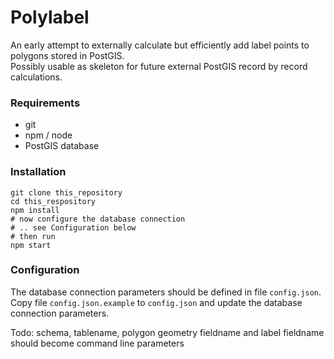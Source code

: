 # Polylabel
An early attempt to externally calculate but efficiently add label points to polygons stored in PostGIS.   
Possibly usable as skeleton for future external PostGIS record by record calculations.

### Requirements
* git
* npm / node
* PostGIS database

### Installation
```
git clone this_repository
cd this_respository
npm install
# now configure the database connection
# .. see Configuration below
# then run 
npm start
```

### Configuration
The database connection parameters should be defined in file ```config.json```.   
Copy file ```config.json.example``` to ```config.json``` and update the database connection parameters.

Todo: schema, tablename, polygon geometry fieldname and label fieldname should become command line parameters

